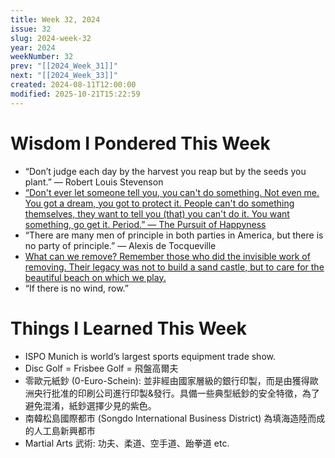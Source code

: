 ```yaml
---
title: Week 32, 2024
issue: 32
slug: 2024-week-32
year: 2024
weekNumber: 32
prev: "[[2024_Week_31]]"
next: "[[2024_Week_33]]"
created: 2024-08-11T12:00:00
modified: 2025-10-21T15:22:59
---
```


# Wisdom I Pondered This Week

* “Don’t judge each day by the harvest you reap but by the seeds you plant.” — Robert Louis Stevenson
* [“Don't ever let someone tell you, you can't do something. Not even me. You got a dream, you got to protect it. People can't do something themselves, they want to tell you (that) you can't do it. You want something, go get it. Period.” — The Pursuit of Happyness](https://www.youtube.com/watch?v=UZb2NOHPA2A&ab_channel=Movieclips)
* “There are many men of principle in both parties in America, but there is no party of principle.” ― Alexis de Tocqueville
* [What can we remove? Remember those who did the invisible work of removing. Their legacy was not to build a sand castle, but to care for the beautiful beach on which we play.](https://stephango.com/remove)
* “If there is no wind, row.”

# Things I Learned This Week

* ISPO Munich is world’s largest sports equipment trade show.
* Disc Golf = Frisbee Golf = 飛盤高爾夫
* 零歐元紙鈔 (0-Euro-Schein): 並非經由國家層級的銀行印製，而是由獲得歐洲央行批准的印刷公司進行印製\&發行。具備一些典型紙鈔的安全特徵，為了避免混淆，紙鈔選擇少見的紫色。
* 南韓松島國際都市 (Songdo International Business District) 為填海造陸而成的人工島新興都市
* Martial Arts 武術: 功夫、柔道、空手道、跆拳道 etc.
